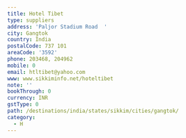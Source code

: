 ```yaml
---
title: Hotel Tibet
type: suppliers
address: 'Paljor Stadium Road  '
city: Gangtok
country: India
postalCode: 737 101
areaCode: '3592'
phone: 203468, 204962
mobile: 0
email: htltibet@yahoo.com
www: www.sikkiminfo.net/hoteltibet
note: ''
bookThrough: 0
currency: INR
gstType: 0
path: /destinations/india/states/sikkim/cities/gangtok/
category:
  - H
---
```


